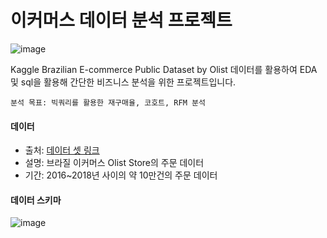 # 이커머스 데이터 분석 프로젝트
![image](https://github.com/wbin0718/e-commerce_data_analysis/assets/104637982/f6a3f9a2-8a1e-495e-a5e7-8f310044521b)

Kaggle Brazilian E-commerce Public Dataset by Olist 데이터를 활용하여 EDA 및 sql을 활용해 간단한 비즈니스 분석을 위한 프로젝트입니다.

`분석 목표: 빅쿼리를 활용한 재구매율, 코호트, RFM 분석`

#### 데이터

* 출처: [데이터 셋 링크](https://www.kaggle.com/datasets/olistbr/brazilian-ecommerce)
* 설명: 브라질 이커머스 Olist Store의 주문 데이터
* 기간: 2016~2018년 사이의 약 10만건의 주문 데이터

#### 데이터 스키마
 
![image](https://github.com/wbin0718/e-commerce_data_analysis/assets/104637982/2d9cfc02-1a09-405b-9e22-673e5c12f211)